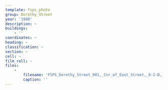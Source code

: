 ```yaml
---
template: fsps_photo
group: Dorothy_Street
year: '1980'
description: ~
buildings:
    - ''
coordinates: ~
heading: ~
classification: ~
section: ~
cell: ~
film_roll: ~
files:
    -
        filename: 'FSPS_Dorothy_Street_001,_Cnr_of_East_Street,_6-2-B,_1980.png'
        caption: ''
---
```

